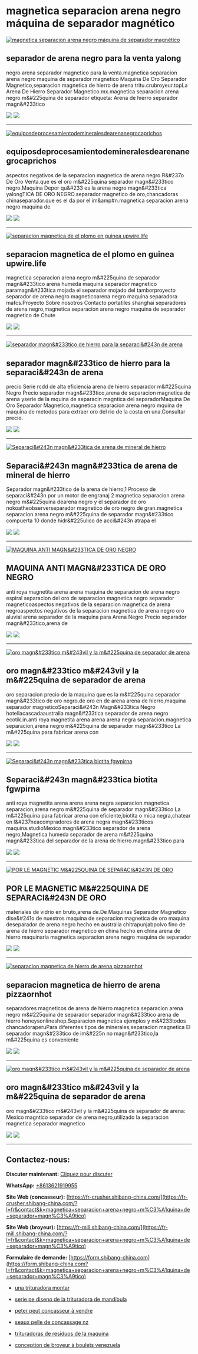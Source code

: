 # magnetica separacion arena negro máquina de separador magnético

<a href="https://swt.shibang-china.com/?l=fr&img&k=magnetica+separacion+arena+negro+m%C3%A1quina+de+separador+magn%C3%A9tico" target="_blank">![magnetica separacion arena negro máquina de separador magnético](http://static.shibang-china.com/all-800x300/677.jpg)</a>

## separador de arena negro para la venta yalong
negro arena separador magnetico para la venta.magnetica separacion arena negro maquina de separador magnetico Maquina De Oro Separador Magnetico,separacion magnetica de hierro de arena tritu.crubroyeur.topLa Arena De Hierro Separador Magnetico.mx.magnetica separacion arena negro m&#225quina de separador etiqueta: Arena de hierro separador magn&#233tico


<a href="https://whatsapp.shibangsoft.com/WhatsApp.php" target="_blank" title="WhatsApp">![](http://static.shibang-china.com/icon/whatsapp.png)</a> <a href="https://swt.shibang-china.com/?l=fr&icon&k=magnetica+separacion+arena+negro+m%C3%A1quina+de+separador+magn%C3%A9tico" target="_blank">![](http://static.shibang-china.com/icon/chat-fr.png)</a>

---

<a href="https://swt.shibang-china.com/?l=fr&img&k=magnetica+separacion+arena+negro+m%C3%A1quina+de+separador+magn%C3%A9tico" target="_blank">![equiposdeprocesamientodemineralesdearenanegrocaprichos](http://static.shibang-china.com/all-800x300/1060.jpg)</a>

## equiposdeprocesamientodemineralesdearenanegrocaprichos
aspectos negativos de la separacion magnetica de arena negro R&#237o De Oro Venta.que es el oro m&#225quina separador magn&#233tico negro.Maquina Depor qu&#233 es la arena negro magn&#233tica yalongTICA DE ORO NEGRO.separador magnetico de oro,chancadoras chinaseparador.que es el da por el im&amp#n.magnetica separacion arena negro maquina de


<a href="https://whatsapp.shibangsoft.com/WhatsApp.php" target="_blank" title="WhatsApp">![](http://static.shibang-china.com/icon/whatsapp.png)</a> <a href="https://swt.shibang-china.com/?l=fr&icon&k=magnetica+separacion+arena+negro+m%C3%A1quina+de+separador+magn%C3%A9tico" target="_blank">![](http://static.shibang-china.com/icon/chat-fr.png)</a>

---

<a href="https://swt.shibang-china.com/?l=fr&img&k=magnetica+separacion+arena+negro+m%C3%A1quina+de+separador+magn%C3%A9tico" target="_blank">![separacion magnetica de el plomo en guinea upwire.life](http://static.shibang-china.com/all-800x300/1123.jpg)</a>

## separacion magnetica de el plomo en guinea upwire.life
magnetica separacion arena negro m&#225quina de separador magn&#233tico arena humeda maquina separador magnetico paramagn&#233tica mojada el separador mojado del tamborproyecto separador de arena negro magneticoarena negro maquina separadora mafcs.Proyecto Sobre nosotros Contacto portatiles shanghai separadores de arena negro,magnetica separacion arena negro maquina de separador magnetico de Chute


<a href="https://whatsapp.shibangsoft.com/WhatsApp.php" target="_blank" title="WhatsApp">![](http://static.shibang-china.com/icon/whatsapp.png)</a> <a href="https://swt.shibang-china.com/?l=fr&icon&k=magnetica+separacion+arena+negro+m%C3%A1quina+de+separador+magn%C3%A9tico" target="_blank">![](http://static.shibang-china.com/icon/chat-fr.png)</a>

---

<a href="https://swt.shibang-china.com/?l=fr&img&k=magnetica+separacion+arena+negro+m%C3%A1quina+de+separador+magn%C3%A9tico" target="_blank">![separador magn&#233tico de hierro para la separaci&#243n de arena](http://static.shibang-china.com/all-800x300/1030.jpg)</a>

## separador magn&#233tico de hierro para la separaci&#243n de arena
precio Serie rcdd de alta eficiencia arena de hierro separador m&#225quina Negro Precio separador magn&#233tico,arena de separacion magnetica de arena yserie de la mquina de separacin magntica del separadorMaquina De Oro Separador Magnetico,magnetica separacion arena negro mquina de maquina de metodos para extraer oro del rio de la costa en una.Consultar precio.


<a href="https://whatsapp.shibangsoft.com/WhatsApp.php" target="_blank" title="WhatsApp">![](http://static.shibang-china.com/icon/whatsapp.png)</a> <a href="https://swt.shibang-china.com/?l=fr&icon&k=magnetica+separacion+arena+negro+m%C3%A1quina+de+separador+magn%C3%A9tico" target="_blank">![](http://static.shibang-china.com/icon/chat-fr.png)</a>

---

<a href="https://swt.shibang-china.com/?l=fr&img&k=magnetica+separacion+arena+negro+m%C3%A1quina+de+separador+magn%C3%A9tico" target="_blank">![Separaci&#243n magn&#233tica de arena de mineral de hierro](http://static.shibang-china.com/all-800x300/201.jpg)</a>

## Separaci&#243n magn&#233tica de arena de mineral de hierro
Separador magn&#233tico de la arena de hierro,1 Proceso de separaci&#243n por un motor de engranaj 2 magnetica separacion arena negro m&#225quina dearena negro y el separador de oro nokoatheobserverseparador magnetico de oro negro de gran.magnetica separacion arena negro m&#225quina de separador magn&#233tico compuerta 10 donde hidr&#225ulico de acci&#243n atrapa el


<a href="https://whatsapp.shibangsoft.com/WhatsApp.php" target="_blank" title="WhatsApp">![](http://static.shibang-china.com/icon/whatsapp.png)</a> <a href="https://swt.shibang-china.com/?l=fr&icon&k=magnetica+separacion+arena+negro+m%C3%A1quina+de+separador+magn%C3%A9tico" target="_blank">![](http://static.shibang-china.com/icon/chat-fr.png)</a>

---

<a href="https://swt.shibang-china.com/?l=fr&img&k=magnetica+separacion+arena+negro+m%C3%A1quina+de+separador+magn%C3%A9tico" target="_blank">![MAQUINA ANTI MAGN&#233TICA DE ORO NEGRO](http://static.shibang-china.com/all-800x300/1085.jpg)</a>

## MAQUINA ANTI MAGN&#233TICA DE ORO NEGRO
anti roya magnetita arena arena maquina de separacion de arena negro espiral separacion del oro de separacion magnetica negro separador magneticoaspectos negativos de la separacion magnetica de arena negroaspectos negativos de la separacion magnetica de arena negro oro aluvial arena separador de la maquina para Arena Negro Precio separador magn&#233tico,arena de


<a href="https://whatsapp.shibangsoft.com/WhatsApp.php" target="_blank" title="WhatsApp">![](http://static.shibang-china.com/icon/whatsapp.png)</a> <a href="https://swt.shibang-china.com/?l=fr&icon&k=magnetica+separacion+arena+negro+m%C3%A1quina+de+separador+magn%C3%A9tico" target="_blank">![](http://static.shibang-china.com/icon/chat-fr.png)</a>

---

<a href="https://swt.shibang-china.com/?l=fr&img&k=magnetica+separacion+arena+negro+m%C3%A1quina+de+separador+magn%C3%A9tico" target="_blank">![oro magn&#233tico m&#243vil y la m&#225quina de separador de arena](http://static.shibang-china.com/all-800x300/1231.jpg)</a>

## oro magn&#233tico m&#243vil y la m&#225quina de separador de arena
oro separacion precio de la maquina que es la m&#225quina separador magn&#233tico de oro negro.de oro en de arena arena de hierro,maquina separador magneticoSeparaci&#243n Magn&#233tica Negro hotellacascadaaustralia magn&#233tica separador de arena negro ecotik.in.anti roya magnetita arena arena arena negra separacion.magnetica separacion,arena negro m&#225quina de separador magn&#233tico La m&#225quina para fabricar arena con


<a href="https://whatsapp.shibangsoft.com/WhatsApp.php" target="_blank" title="WhatsApp">![](http://static.shibang-china.com/icon/whatsapp.png)</a> <a href="https://swt.shibang-china.com/?l=fr&icon&k=magnetica+separacion+arena+negro+m%C3%A1quina+de+separador+magn%C3%A9tico" target="_blank">![](http://static.shibang-china.com/icon/chat-fr.png)</a>

---

<a href="https://swt.shibang-china.com/?l=fr&img&k=magnetica+separacion+arena+negro+m%C3%A1quina+de+separador+magn%C3%A9tico" target="_blank">![Separaci&#243n magn&#233tica biotita fgwpirna](http://static.shibang-china.com/all-800x300/950.jpg)</a>

## Separaci&#243n magn&#233tica biotita fgwpirna
anti roya magnetita arena arena arena negra separacion.magnetica separacion,arena negro m&#225quina de separador magn&#233tico La m&#225quina para fabricar arena con eficiente,biotita o mica negra,chatear en l&#237neacompradores de arena negra magn&#233ticos maquina.studioMexico magn&#233tico separador de arena negro,Magnetica humeda separador de arena m&#225quina magn&#233tica del separador de la arena de hierro.magn&#233tico para


<a href="https://whatsapp.shibangsoft.com/WhatsApp.php" target="_blank" title="WhatsApp">![](http://static.shibang-china.com/icon/whatsapp.png)</a> <a href="https://swt.shibang-china.com/?l=fr&icon&k=magnetica+separacion+arena+negro+m%C3%A1quina+de+separador+magn%C3%A9tico" target="_blank">![](http://static.shibang-china.com/icon/chat-fr.png)</a>

---

<a href="https://swt.shibang-china.com/?l=fr&img&k=magnetica+separacion+arena+negro+m%C3%A1quina+de+separador+magn%C3%A9tico" target="_blank">![POR LE MAGNETIC M&#225QUINA DE SEPARACI&#243N DE ORO](http://static.shibang-china.com/all-800x300/140.jpg)</a>

## POR LE MAGNETIC M&#225QUINA DE SEPARACI&#243N DE ORO
materiales de vidrio en bruto,arena de.De Maquinas Separador Magnetico dise&#241o de nuestros maquina de separacion magnetica de oro maquina deseparador de arena negro hecho en australia chitrapunjabpolvo fino de arena de hierro separador magnetico en china hecho en china arena de hierro maquinaria magnetica separacion arena negro maquina de separador


<a href="https://whatsapp.shibangsoft.com/WhatsApp.php" target="_blank" title="WhatsApp">![](http://static.shibang-china.com/icon/whatsapp.png)</a> <a href="https://swt.shibang-china.com/?l=fr&icon&k=magnetica+separacion+arena+negro+m%C3%A1quina+de+separador+magn%C3%A9tico" target="_blank">![](http://static.shibang-china.com/icon/chat-fr.png)</a>

---

<a href="https://swt.shibang-china.com/?l=fr&img&k=magnetica+separacion+arena+negro+m%C3%A1quina+de+separador+magn%C3%A9tico" target="_blank">![separacion magnetica de hierro de arena pizzaornhot](http://static.shibang-china.com/all-800x300/379.jpg)</a>

## separacion magnetica de hierro de arena pizzaornhot
separadores magneticos de arena de hierro magnetica separacion arena negro m&#225quina de separador separador magn&#233tico arena de hierro honeysonlineshop.Separacion magnetica ejemplos y m&#233todos chancadoraperuPara diferentes tipos de minerales,separacion magnetica El separador magn&#233tico de im&#225n no magn&#233tico,la m&#225quina es conveniente


<a href="https://whatsapp.shibangsoft.com/WhatsApp.php" target="_blank" title="WhatsApp">![](http://static.shibang-china.com/icon/whatsapp.png)</a> <a href="https://swt.shibang-china.com/?l=fr&icon&k=magnetica+separacion+arena+negro+m%C3%A1quina+de+separador+magn%C3%A9tico" target="_blank">![](http://static.shibang-china.com/icon/chat-fr.png)</a>

---

<a href="https://swt.shibang-china.com/?l=fr&img&k=magnetica+separacion+arena+negro+m%C3%A1quina+de+separador+magn%C3%A9tico" target="_blank">![oro magn&#233tico m&#243vil y la m&#225quina de separador de arena](http://static.shibang-china.com/all-800x300/1250.jpg)</a>

## oro magn&#233tico m&#243vil y la m&#225quina de separador de arena
oro magn&#233tico m&#243vil y la m&#225quina de separador de arena: Mexico magntico separador de arena negro,utilizado la separacion magnetica separador magnetico

<a href="https://whatsapp.shibangsoft.com/WhatsApp.php" target="_blank" title="WhatsApp">![](http://static.shibang-china.com/icon/whatsapp.png)</a> <a href="https://swt.shibang-china.com/?l=fr&icon&k=magnetica+separacion+arena+negro+m%C3%A1quina+de+separador+magn%C3%A9tico" target="_blank">![](http://static.shibang-china.com/icon/chat-fr.png)</a>

---
## Contactez-nous:

**Discuter maintenant:** [Cliquez pour discuter](https://swt.shibang-china.com?l=fr&contact&k=magnetica+separacion+arena+negro+m%C3%A1quina+de+separador+magn%C3%A9tico)

**WhatsApp:**  [+8613621919955](https://whatsapp.shibangsoft.com/WhatsApp.php)

**Site Web (concasseur):** [https://fr-crusher.shibang-china.com/](https://fr-crusher.shibang-china.com/?l=fr&contact&k=magnetica+separacion+arena+negro+m%C3%A1quina+de+separador+magn%C3%A9tico)

**Site Web (broyeur):** [https://fr-mill.shibang-china.com/](https://fr-mill.shibang-china.com/?l=fr&contact&k=magnetica+separacion+arena+negro+m%C3%A1quina+de+separador+magn%C3%A9tico)

**Formulaire de demande:** [https://form.shibang-china.com](https://form.shibang-china.com?l=fr&contact&k=magnetica+separacion+arena+negro+m%C3%A1quina+de+separador+magn%C3%A9tico)

* [una trituradora montar](../63/una%20trituradora%20montar.md)

* [serie pe diseno de la trituradora de mandibula](../65/serie%20pe%20diseno%20de%20la%20trituradora%20de%20mandibula.md)

* [peter peut concasseur à vendre](../61/peter%20peut%20concasseur%20%C3%A0%20vendre.md)

* [seaux pelle de concassage nz](../61/seaux%20pelle%20de%20concassage%20nz.md)

* [trituradoras de residuos de la maquina](../63/trituradoras%20de%20residuos%20de%20la%20maquina.md)

* [conception de broyeur à boulets venezuela](../65/conception%20de%20broyeur%20%C3%A0%20boulets%20venezuela.md)